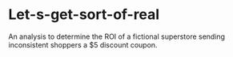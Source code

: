 # Let-s-get-sort-of-real
An analysis to determine the ROI of a fictional superstore sending inconsistent shoppers a $5 discount coupon.
